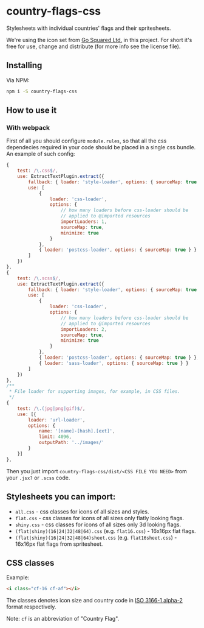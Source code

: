 # country-flags-css

Stylesheets with individual countries' flags and their spritesheets.

We're using the icon set from [Go Squared Ltd.](http://www.gosquared.com/) in
this project. For short it's free for use, change and distribute (for more info
see the license file).

## Installing

Via NPM:
```bash
npm i -S country-flags-css
```

## How to use it

### With webpack

First of all you should configure `module.rules`, so that all the
css dependecies required in your code should be placed in a single css bundle.
An example of such config:
```js
{
	test: /\.css$/,
	use: ExtractTextPlugin.extract({
		fallback: { loader: 'style-loader', options: { sourceMap: true } },
		use: [
			{ 
				loader: 'css-loader',
				options: {
					// how many loaders before css-loader should be
					// applied to @imported resources
					importLoaders: 1,
					sourceMap: true,
					minimize: true
				}
			},
			{ loader: 'postcss-loader', options: { sourceMap: true } }
		]
	})
},
{
	test: /\.scss$/,
	use: ExtractTextPlugin.extract({
		fallback: { loader: 'style-loader', options: { sourceMap: true } },
		use: [
			{ 
				loader: 'css-loader',
				options: {
					// how many loaders before css-loader should be
					// applied to @imported resources
					importLoaders: 2,
					sourceMap: true,
					minimize: true
				}
			},
			{ loader: 'postcss-loader', options: { sourceMap: true } },
			{ loader: 'sass-loader', options: { sourceMap: true } }
		]
	})
},
/**
 * File loader for supporting images, for example, in CSS files.
 */
{
	test: /\.(jpg|png|gif)$/,
	use: [{
		loader: 'url-loader',
		options: {
			name: '[name]-[hash].[ext]',
			limit: 4096,
			outputPath: '../images/'
		}
	}]
},
```
Then you just import `country-flags-css/dist/<CSS FILE YOU NEED>` from your
`.jsx?` or `.scss` code.

## Stylesheets you can import:

- `all.css` - css classes for icons of all sizes and styles.
- `flat.css` - css classes for icons of all sizes only flatly looking flags.
- `shiny.css` - css classes for icons of all sizes only 3d looking flags.
- `(flat|shiny)(16|24|32|48|64).css` (e.g. `flat16.css`) - 16x16px flat flags.
- `(flat|shiny)(16|24|32|48|64)sheet.css` (e.g. `flat16sheet.css`) - 16x16px
  flat flags from spritesheet.

## CSS classes

Example:
```html
<i class="cf-16 cf-af"></i>
```
The classes denotes icon size and country code in
[ISO 3166-1 alpha-2](https://en.wikipedia.org/wiki/ISO_3166-1_alpha-2)
format respectively.

Note: `cf` is an abbreviation of "Country Flag".